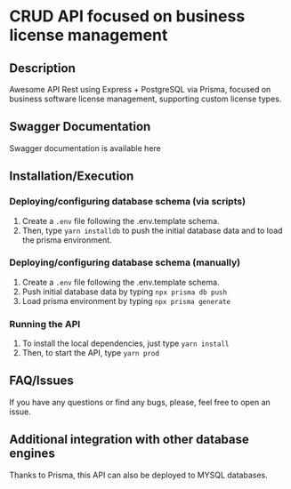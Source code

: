 # CRUD API focused on business license management
## Description
Awesome API Rest using Express + PostgreSQL via Prisma, focused on business software license management, supporting custom license types.
## Swagger Documentation
Swagger documentation is available here
## Installation/Execution
### Deploying/configuring database schema (via scripts)
1. Create a `.env` file following the .env.template schema.
2. Then, type `yarn installdb` to push the initial database data and to load the prisma environment.
### Deploying/configuring database schema (manually)
1. Create a `.env` file following the .env.template schema.
2. Push initial database data by typing `npx prisma db push`
3. Load prisma environment by typing `npx prisma generate`
### Running the API
1. To install the local dependencies, just type `yarn install`
2. Then, to start the API, type `yarn prod`
## FAQ/Issues
If you have any questions or find any bugs, please, feel free to open an issue.
## Additional integration with other database engines
Thanks to Prisma, this API can also be deployed to MYSQL databases.